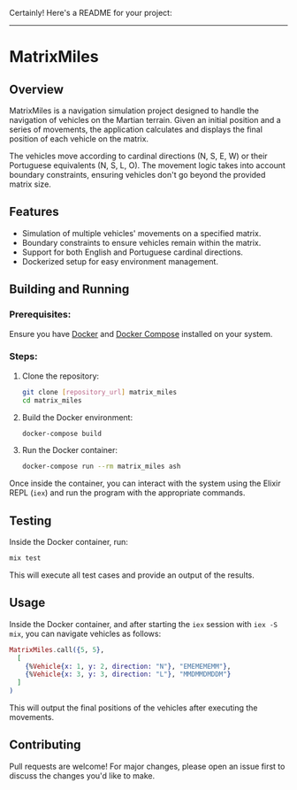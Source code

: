 Certainly! Here's a README for your project:

---

# MatrixMiles

## Overview

MatrixMiles is a navigation simulation project designed to handle the navigation of vehicles on the Martian terrain. Given an initial position and a series of movements, the application calculates and displays the final position of each vehicle on the matrix.

The vehicles move according to cardinal directions (N, S, E, W) or their Portuguese equivalents (N, S, L, O). The movement logic takes into account boundary constraints, ensuring vehicles don't go beyond the provided matrix size.

## Features
- Simulation of multiple vehicles' movements on a specified matrix.
- Boundary constraints to ensure vehicles remain within the matrix.
- Support for both English and Portuguese cardinal directions.
- Dockerized setup for easy environment management.

## Building and Running

### Prerequisites:
Ensure you have [Docker](https://docs.docker.com/get-docker/) and [Docker Compose](https://docs.docker.com/compose/install/) installed on your system.

### Steps:
1. Clone the repository:

   ```bash
   git clone [repository_url] matrix_miles
   cd matrix_miles
   ```

2. Build the Docker environment:

   ```bash
   docker-compose build
   ```

3. Run the Docker container:

   ```bash
   docker-compose run --rm matrix_miles ash
   ```

Once inside the container, you can interact with the system using the Elixir REPL (`iex`) and run the program with the appropriate commands.

## Testing

Inside the Docker container, run:

```bash
mix test
```

This will execute all test cases and provide an output of the results.

## Usage

Inside the Docker container, and after starting the `iex` session with `iex -S mix`, you can navigate vehicles as follows:

```elixir
MatrixMiles.call({5, 5}, 
  [
    {%Vehicle{x: 1, y: 2, direction: "N"}, "EMEMEMEMM"},
    {%Vehicle{x: 3, y: 3, direction: "L"}, "MMDMMDMDDM"}
  ]
)
```

This will output the final positions of the vehicles after executing the movements.

## Contributing

Pull requests are welcome! For major changes, please open an issue first to discuss the changes you'd like to make.
